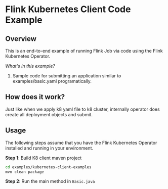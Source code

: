 <!--
Licensed to the Apache Software Foundation (ASF) under one
or more contributor license agreements.  See the NOTICE file
distributed with this work for additional information
regarding copyright ownership.  The ASF licenses this file
to you under the Apache License, Version 2.0 (the
"License"); you may not use this file except in compliance
with the License.  You may obtain a copy of the License at

  http://www.apache.org/licenses/LICENSE-2.0

Unless required by applicable law or agreed to in writing,
software distributed under the License is distributed on an
"AS IS" BASIS, WITHOUT WARRANTIES OR CONDITIONS OF ANY
KIND, either express or implied.  See the License for the
specific language governing permissions and limitations
under the License.
-->

# Flink Kubernetes Client Code Example

## Overview

This is an end-to-end example of running Flink Job via code using the Flink Kubernetes Operator.

*What's in this example?*

1. Sample code for submitting an application similar to examples/basic.yaml programatically.

## How does it work?

Just like when we apply k8 yaml file to k8 cluster, internally operator does create all deployment objects and submit.


## Usage

The following steps assume that you have the Flink Kubernetes Operator installed and running in your environment.

**Step 1**: Build K8 client maven project
```bash
cd examples/kubernetes-client-examples
mvn clean package
```

**Step 2**: Run the main method in `Basic.java`